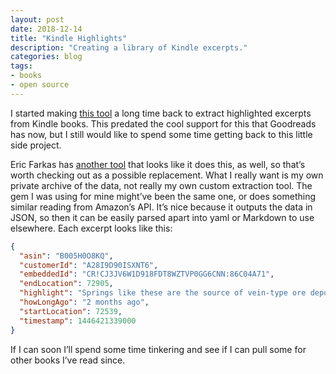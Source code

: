 ```yaml
---
layout: post
date: 2018-12-14
title: "Kindle Highlights"
description: "Creating a library of Kindle excerpts."
categories: blog
tags:
- books
- open source
---
```


I started making [this tool](https://github.com/colemanm/kindle-excerpts "kindle-excerpts") a long time back to extract highlighted excerpts from Kindle books. This predated the cool support for this that Goodreads has now, but I still would like to spend some time getting back to this little side project.

Eric Farkas has [another tool](https://github.com/speric/kindle-highlights "kindle-highlights") that looks like it does this, as well, so that’s worth checking out as a possible replacement. What I really want is my own private archive of the data, not really my own custom extraction tool. The gem I was using for mine might’ve been the same one, or does something similar reading from Amazon’s API. It’s nice because it outputs the data in JSON, so then it can be easily parsed apart into yaml or Markdown to use elsewhere. Each excerpt looks like this:

```json
{
  "asin": "B005H0O8KQ",
  "customerId": "A28I9D90ISXNT6",
  "embeddedId": "CR!CJ3JV6W1D918FDT8WZTVP0GG6CNN:86C04A71",
  "endLocation": 72905,
  "highlight": "Springs like these are the source of vein-type ore deposits. It's the same story that I told you about the hydrothermal transport of gold. When rainwater gets down into hot rock, it brings up what it happens to find there—silver, tungsten, copper, gold. An ore-deposit map and a hot-springs map will look much the same. Seismic waves move slowly through hot rock.",
  "howLongAgo": "2 months ago",
  "startLocation": 72539,
  "timestamp": 1446421339000
}
```

If I can soon I’ll spend some time tinkering and see if I can pull some for other books I’ve read since.
